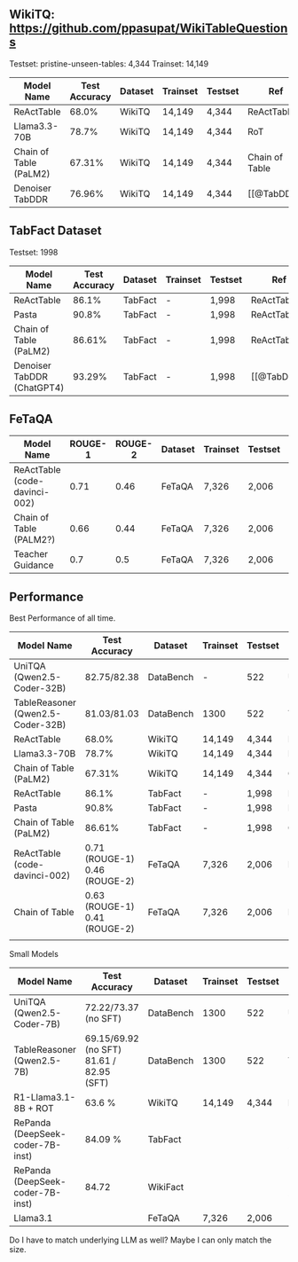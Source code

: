 ## WikiTQ: https://github.com/ppasupat/WikiTableQuestions

Testset: pristine-unseen-tables: 4,344
Trainset: 14,149

| Model Name             | Test Accuracy | Dataset | Trainset | Testset | Ref            |
| ---------------------- | ------------- | ------- | -------- | ------- | -------------- |
| ReActTable             | 68.0%         | WikiTQ  | 14,149   | 4,344   | ReActTable     |
| Llama3.3-70B           | 78.7%         | WikiTQ  | 14,149   | 4,344   | RoT            |
| Chain of Table (PaLM2) | 67.31%        | WikiTQ  | 14,149   | 4,344   | Chain of Table |
| Denoiser TabDDR        | 76.96%        | WikiTQ  | 14,149   | 4,344   | [[@TabDDR]]    |
## TabFact Dataset

Testset: 1998

| Model Name                       | Test Accuracy | Dataset | Trainset | Testset | Ref          |
| -------------------------------- | ------------- | ------- | -------- | ------- | ------------ |
| ReActTable                       | 86.1%         | TabFact | -        | 1,998   | ReActTable   |
| Pasta                            | 90.8%         | TabFact | -        | 1,998   | ReActTable   |
| Chain of Table (PaLM2)           | 86.61%        | TabFact | -        | 1,998   | ReActTable   |
| Denoiser TabDDR (ChatGPT4)       | 93.29%        | TabFact | -        | 1,998   | [[@TabDDR]]  |

## FeTaQA

| Model Name                       | ROUGE-1 | ROUGE-2 | Dataset | Trainset | Testset | Ref            |
| -------------------------------- | ------- | ------- | ------- | -------- | ------- | -------------- |
| ReActTable<br>(code-davinci-002) | 0.71    | 0.46    | FeTaQA  | 7,326    | 2,006   | ReActTable     |
| Chain of Table<br>(PALM2?)       | 0.66    | 0.44    | FeTaQA  | 7,326    | 2,006   | Chain Of Table |
| Teacher Guidance                 | 0.7     | 0.5     | FeTaQA  | 7,326    | 2,006   |                |

## Performance

Best Performance of all time.

| Model Name                           | Test Accuracy                    | Dataset   | Trainset | Testset | Ref            |
| ------------------------------------ | -------------------------------- | --------- | -------- | ------- | -------------- |
| UniTQA <br>(Qwen2.5-Coder-32B)       | 82.75/82.38                      | DataBench | -        | 522     | UniTQA         |
| TableReasoner<br>(Qwen2.5-Coder-32B) | 81.03/81.03                      | DataBench | 1300     | 522     | TableReasoner  |
| ReActTable                           | 68.0%                            | WikiTQ    | 14,149   | 4,344   | ReActTable     |
| Llama3.3-70B                         | 78.7%                            | WikiTQ    | 14,149   | 4,344   | RoT            |
| Chain of Table (PaLM2)               | 67.31%                           | WikiTQ    | 14,149   | 4,344   | Chain of Table |
| ReActTable                           | 86.1%                            | TabFact   | -        | 1,998   | ReActTable     |
| Pasta                                | 90.8%                            | TabFact   | -        | 1,998   | ReActTable     |
| Chain of Table (PaLM2)               | 86.61%                           | TabFact   | -        | 1,998   | Chain of Table |
| ReActTable<br>(code-davinci-002)     | 0.71 (ROUGE-1)<br>0.46 (ROUGE-2) | FeTaQA    | 7,326    | 2,006   | ReActTable     |
| Chain of Table                       | 0.63 (ROUGE-1)<br>0.41 (ROUGE-2) | FeTaQA    | 7,326    | 2,006   | ReActTable     |
|                                      |                                  |           |          |         |                |
Small Models

| Model Name                       | Test Accuracy                                      | Dataset   | Trainset | Testset | Ref               | RANK |
| -------------------------------- | -------------------------------------------------- | --------- | -------- | ------- | ----------------- | ---- |
| UniTQA <br>(Qwen2.5-Coder-7B)    | 72.22/73.37<br>(no SFT)                            | DataBench | 1300     | 522     | UniTQA            |      |
| TableReasoner<br>(Qwen2.5-7B)    | 69.15/69.92<br>(no SFT)<br>81.61 / 82.95 <br>(SFT) | DataBench | 1300     | 522     | TableReasoner     |      |
| R1-Llama3.1-8B + ROT             | 63.6 %                                             | WikiTQ    | 14,149   | 4,344   | RoT               |      |
| RePanda (DeepSeek-coder-7B-inst) | 84.09 %                                            | TabFact   |          |         | [[@Repanda]] 2025 | A*   |
| RePanda (DeepSeek-coder-7B-inst) | 84.72                                              | WikiFact  |          |         | [[@Repanda]] 2025 | A*   |
| Llama3.1                         |                                                    | FeTaQA    | 7,326    | 2,006   |                   |      |

Do I have to match underlying LLM as well?
Maybe I can only match the size. 